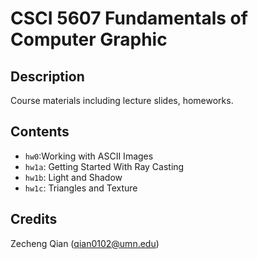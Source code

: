 # CSCI 5607 Fundamentals of Computer Graphic

## Description

Course materials including lecture slides, homeworks.

## Contents

+ `hw0`:Working with ASCII Images
+ `hw1a`: Getting Started With Ray Casting
+ `hw1b`: Light and Shadow
+ `hw1c`: Triangles and Texture

## Credits

Zecheng Qian (qian0102@umn.edu)
